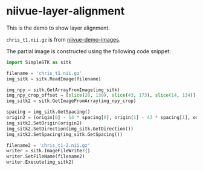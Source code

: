 # niivue-layer-alignment

This is the demo to show layer alignment.

`chris_t1.nii.gz` is from [niivue-demo-images](https://github.com/niivue/niivue-demo-images/blob/main/chris_t1.nii.gz).

The partial image is constructed using the following code snippet:

```python
import SimpleSTK as sitk

filename = 'chris_t1.nii.gz'
img_sitk = sitk.ReadImage(filename)

img_npy = sitk.GetArrayFromImage(img_sitk)
img_npy_crop_offset = [slice(20, 130), slice(43, 173), slice(14, 134)]
img_sitk2 = sitk.GetImageFromArray(img_npy_crop)

spacing = img_sitk.GetSpacing()
origin2 = (origin[0] - 14 * spacing[0], origin[1] - 43 * spacing[1], origin[2] + 20 * spacing[2])
img_sitk2.SetOrigin(origin2)
img_sitk2.SetDirection(img_sitk.GetDirection())
img_sitk2.SetSpacing(img_sitk.GetSpacing())

filename2 = 'chris_t1-2.nii.gz'
writer = sitk.ImageFileWriter()
writer.SetFileName(filename2)
writer.Execute(img_sitk2)
```
